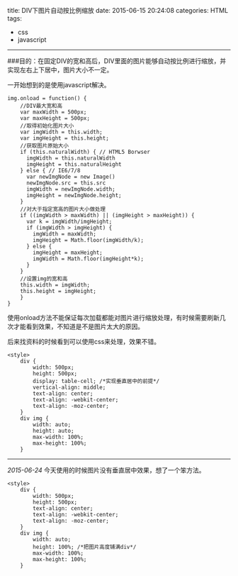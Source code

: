 title: DIV下图片自动按比例缩放
date: 2015-06-15 20:24:08
categories: HTML
tags:
- css
- javascript
---

###目的：在固定DIV的宽和高后，DIV里面的图片能够自动按比例进行缩放，并实现左右上下居中，图片大小不一定。

<!--more-->

一开始想到的是使用javascript解决。
```
img.onload = function() {
	//DIV最大宽和高
	var maxWidth = 500px;
	var maxHeight = 500px;
	//取得初始化图片大小
	var imgWidth = this.width;
	var imgHeight = this.height;
	//获取图片原始大小
	if (this.naturalWidth) { // HTML5 Borwser
	  imgWidth = this.naturalWidth
	  imgHeight = this.naturalHeight
	} else { // IE6/7/8
	  var newImgNode = new Image()
	  newImgNode.src = this.src
	  imgWidth = newImgNode.width;
	  imgHeight = newImgNode.height;
	}
	//对大于指定宽高的图片大小做处理
	if ((imgWidth > maxWidth) || (imgHeight > maxHeight)) {
	  var k = imgWidth/imgHeight;
	  if (imgWidth > imgHeight) {
	    imgWidth = maxWidth;
	    imgHeight = Math.floor(imgWidth/k);
	  } else {
	    imgHeight = maxHeight;
	    imgWidth = Math.floor(imgHeight*k);
	  }
	}
	//设置img的宽和高
	this.width = imgWidth;
	this.height = imgHeight;
	}
}
```
使用onload方法不能保证每次加载都能对图片进行缩放处理，有时候需要刷新几次才能看到效果，不知道是不是图片太大的原因。

后来找资料的时候看到可以使用css来处理，效果不错。
```
<style>
	div {
		width: 500px;
		height: 500px;
		display: table-cell; /*实现垂直居中的前提*/
		vertical-align: middle;
		text-align: center;
		text-align: -webkit-center;
		text-align: -moz-center;
	}
	div img {
		width: auto;
		height: auto;
		max-width: 100%;
		max-height: 100%;
	}
```
---
*2015-06-24*
今天使用的时候图片没有垂直居中效果，想了一个笨方法。 
```
<style>
	div {
		width: 500px;
		height: 500px;
		text-align: center;
		text-align: -webkit-center;
		text-align: -moz-center;
	}
	div img {
		width: auto;
		height: 100%; /*把图片高度铺满div*/
		max-width: 100%;
		max-height: 100%;
	}
```